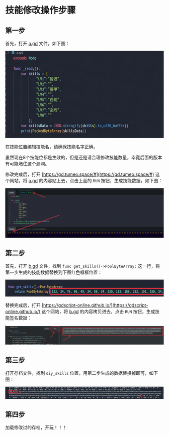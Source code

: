 # 技能修改操作步骤

## 第一步
首先，打开 [a.gd](../scripts/a.gd) 文件，如下图：

![alt text](../imgs/BA84155D-6FAE-451A-8341-C74089E1DEDC.png)

在技能位置编辑技能名，请确保技能名字正确。

虽然现在8个技能位都是生效的，但是还是请合理修改技能数量，毕竟后面的版本有可能堵住这个漏洞。

修改完成后，打开 [https://gd.tumeo.space/#](https://gd.tumeo.space/#) 这个网站，将 [a.gd](../scripts/a.gd) 的内容贴上去，点击上面的 `RUN` 按钮，生成技能数据，如下图：

![alt text](../imgs/3DDA9E3B-5FA2-4D43-9DBB-E119073DB833.png)

## 第二步
首先，打开 [b.gd](../scripts/b.gd) 文件，找到 `func get_skills()->PoolByteArray:` 这一行，将第一步生成的技能数据替换到下图红色框框位置：

![alt text](../imgs/image.png)

替换完成后，打开 [https://gdscript-online.github.io/](https://gdscript-online.github.io/) 这个网站，将 [b.gd](../scripts/b.gd) 的内容拷贝进去，点击 `RUN` 按钮，生成技能签名数据：

![alt text](../imgs/A1A04DD3-15ED-48DF-9218-6978BDE7E1DC.png)

## 第三步
打开存档文件，找到 `diy_skills` 位置，用第二步生成的数据替换掉即可，如下图：

![alt text](../imgs/EC620F4B-3AEC-432D-997C-6FDB2DF711B9.png)

## 第四步
加载修改过的存档，开玩！！！